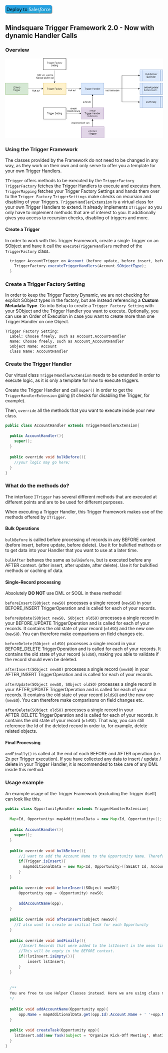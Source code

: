 <a href="https://githubsfdeploy.herokuapp.com">
  <img alt="Deploy to Salesforce"
       src="https://github.com/dschibster/ms-triggerframework/blob/master/resources/deploy.png">
</a>

## Mindsquare Trigger Framework 2.0 - Now with dynamic Handler Calls ##

### Overview ### 

<img src="https://github.com/dschibster/ms-triggerframework/blob/master/resources/framework.png">

### Using the Trigger Framework ###
The classes provided by the Framework do not need to be changed in any way, as they work on their own and only serve to offer you a template for your own Trigger Handlers.

`ITrigger` offers methods to be executed by the `TriggerFactory`
`TriggerFactory` fetches the Trigger Handlers to execute and executes them.
`TriggerMapping` fetches your Trigger Factory Settings and hands them over to the `Trigger Factory`
`TriggerSettings` make checks on recursion and disabling of your Triggers.
`TriggerHandlerExtension` is a virtual class for your own Trigger Handlers to extend. It already implements `ITrigger` so you only have to implement methods that are of interest to you. It additionally gives you access to recursion checks, disabling of triggers and more.



#### Create a Trigger ####
In order to work with this Trigger Framework, create a single Trigger on an SObject and have it call the `executeTriggerHandlers` method of the `TriggerFactory` class.
```java
  trigger AccountTrigger on Account (before update, before insert, before delete, after update, after insert, after delete){
    TriggerFactory.executeTriggerHandlers(Account.SObjectType);
  }
```

### Create a Trigger Factory Setting ###
In order to keep the Trigger Factory Dynamic, we are not checking for explicit SObject types in the factory, but are instead referencing a **Custom Metadata Type**. Go into Setup to create a `Trigger Factory Setting` with your SObject and the Trigger Handler you want to execute. Optionally, you can use an Order of Execution in case you want to create more than one Trigger Handler on one Object.

    Trigger Factory Setting:
      Label: Choose freely, such as Account.AccountHandler
      Name: Choose freely, such as Account_AccountHandler
      SObject Name: Account
      Class Name: AccountHandler

### Create the Trigger Handler ###
Our virtual class `TriggerHandlerExtension` needs to be extended in order to execute logic, as it is only a template for how to execute triggers.

Create the Trigger Handler and call `super()` in order to get the `TriggerHandlerExtension` going (it checks for disabling the Trigger, for example).

Then, `override` all the methods that you want to execute inside your new class.
```java
public class AccountHandler extends TriggerHandlerExtension{
  
  public AccountHandler(){
    super();
  }

  public override void bulkBefore(){
    //your logic may go here;
  }
}
```


### What do the methods do? ###
The interface `ITrigger` has several different methods that are executed at different points and are to be used for different purposes. 

When executing a Trigger Handler, this Trigger Framework makes use of the methods offered by `ITrigger`.

#### Bulk Operations
`bulkBefore` is called before processing of records in any BEFORE context (before insert, before update, before delete). Use it for bulkified methods or to get data into your Handler that you want to use at a later time.

`bulkAfter` behaves the same as `bulkBefore`, but is executed before any AFTER context. (after insert, after update, after delete). Use it for bulkified methods or caching of data.

#### Single-Record processing
Absolutely **DO NOT** use DML or SOQL in these methods!


`beforeInsert(SObject newSO)` processes a single record (`newSO`) in your BEFORE_INSERT TriggerOperation and is called for each of your records. 

`beforeUpdate(SObject newSO, SObject oldSO)` processes a single record in your BEFORE_UPDATE TriggerOperation and is called for each of your records. It contains the old state of your record (`oldSO`) and the new one (`newSO`). You can therefore make comparisons on field changes etc.

`beforeDelete(SObject oldSO)` processes a single record in your BEFORE_DELETE TriggerOperation and is called for each of your records. It contains the old state of your record (`oldSO`), making you able to validate if the record should even be deleted.

`afterInsert(SObject newSO)` processes a single record (`newSO`) in your AFTER_INSERT TriggerOperation and is called for each of your records. 

`afterUpdate(SObject newSO, SObject oldSO)` processes a single record in your AFTER_UPDATE TriggerOperation and is called for each of your records. It contains the old state of your record (`oldSO`) and the new one (`newSO`). You can therefore make comparisons on field changes etc.

`afterDelete(SObject oldSO)` processes a single record in your AFTER_DELETE TriggerOperation and is called for each of your records. It contains the old state of your record (`oldSO`). That way, you can still reference the Id of the deleted record in order to, for example, delete related objects.

#### Final Processing

`andFinally()` is called at the end of each BEFORE and AFTER operation (i.e. 2x per Trigger execution). If you have collected any data to insert / update / delete in your Trigger Handler, it is recommended to take care of any DML inside this method.


### Usage example
An example usage of the Trigger Framework (excluding the Trigger itself) can look like this.

```java
public class OpportunityHandler extends TriggerHandlerExtension{

  Map<Id, Opportunity> mapAdditionalData = new Map<Id, Opportunity>();

  public AccountHandler(){
    super();
  }

  public override void bulkBefore(){
      //I want to add the Account Name to the Opportunity Name. Therefore I need to get the Account Name from somwewhere.
      if(Trigger.isInsert){
        mapAdditionalData = new Map<Id, Opportunity>([SELECT Id, Account.Name, Account.Type FROM Opportunity  WHERE Id IN :Trigger.new]);
      }
  }

  public override void beforeInsert(SObject newSO){
      Opportunity opp = (Opportunity) newSO;

      addAccountName(opp);
  }

  public override void afterInsert(SObject newSO){
    //I also want to create an initial Task for each Opportunity
  }

  public override void andFinally(){
      //Insert Records that were added to the lstInsert in the mean time.
      //This will be empty in the BEFORE context.
      if(!lstInsert.isEmpty()){
          insert lstInsert;
      }
  }


  /**
  You are free to use Helper Classes instead. Here we are using class methods.
  */

  public void addAccountName(Opportunity opp){
      opp.Name = mapAdditionalData.get(opp.Id).Account.Name + ' '+opp.Name;
  }

  public void createTask(Opportunity opp){
    lstInsert.add(new Task(Subject = 'Organize Kick-Off Meeting', WhatId = opp.Id, OwnerId = opp.OwnerId, ActivityDate = Date.today().addDays(1), Status = 'Open'));
  }
}
```

